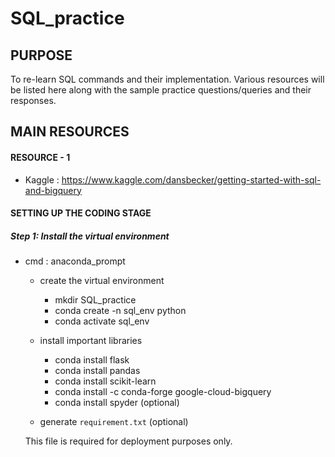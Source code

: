 # SQL_practice

## PURPOSE

To re-learn SQL commands and their implementation. Various resources will be listed here along with the sample practice questions/queries and their responses. 

## MAIN RESOURCES 

#### RESOURCE - 1 

- Kaggle : https://www.kaggle.com/dansbecker/getting-started-with-sql-and-bigquery 


#### SETTING UP THE CODING STAGE

##### Step 1: Install the virtual environment
- cmd : anaconda_prompt
  - create the virtual environment
  
      - mkdir SQL_practice
      - conda create -n sql_env python
      - conda activate sql_env
      
  - install important libraries    
      
      - conda install flask
      - conda install pandas
      - conda install scikit-learn
      - conda install -c conda-forge google-cloud-bigquery
      - conda install spyder (optional)
      
  - generate `requirement.txt` (optional)
  
  This file is required for deployment purposes only. 
      

